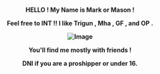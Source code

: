 <p align="center">
  <h4 align="center"
    </a>
HELLO ! My Name is Mark or Mason ! <P>
Feel free to INT !!
I like Trigun , Mha , GF , and OP . 

![Image](https://github.com/user-attachments/assets/f72d17cf-6b8e-47b0-b5b6-4c6dc6d1eacf)

<P> You'll find me mostly with friends ! </P>
<p> DNI if you are a proshipper or under 16. 
